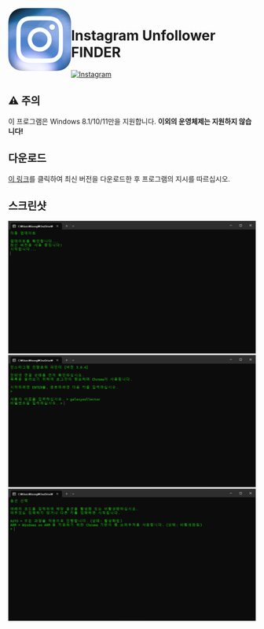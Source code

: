 <img align="left" src="https://raw.githubusercontent.com/galaxysollector/IUFINDER2024/main/logo.png" width="128" alt="IUFINDER logo">

# Instagram Unfollower FINDER

[![Instagram](https://img.shields.io/badge/%EB%AC%B8%EC%9D%98-%EC%9D%B8%EC%8A%A4%ED%83%80%EA%B7%B8%EB%9E%A8-blue.svg?logo=instagram&style=flat-square)](https://www.instagram.com/galaxysollector/)

## ⚠️ 주의

이 프로그램은 Windows 8.1/10/11만을 지원합니다. **이외의 운영체제는 지원하지 않습니다!**

## 다운로드

[이 링크](https://github.com/galaxysollector/IUFINDER2024/releases/latest)를 클릭하여 최신 버전을 다운로드한 후 프로그램의 지시를 따르십시오.

## 스크린샷

<img src="https://raw.githubusercontent.com/galaxysollector/IUFINDER2024/main/screenshot1.png">

<img src="https://raw.githubusercontent.com/galaxysollector/IUFINDER2024/main/screenshot2.png">

<img src="https://raw.githubusercontent.com/galaxysollector/IUFINDER2024/main/screenshot3.png">
